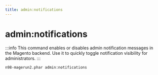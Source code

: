 ```yaml
---
title: admin:notifications
---
```


# admin:notifications

:::info
This command enables or disables admin notification messages in the Magento backend. Use it to quickly toggle notification visibility for administrators.
:::

```sh
n98-magerun2.phar admin:notifications
```
